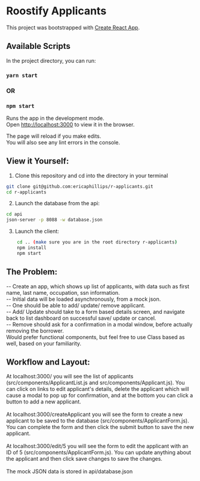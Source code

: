 # Roostify Applicants

This project was bootstrapped with [Create React App](https://github.com/facebook/create-react-app).

## Available Scripts

In the project directory, you can run:

### `yarn start`
### OR
### `npm start`

Runs the app in the development mode.\
Open [http://localhost:3000](http://localhost:3000) to view it in the browser.

The page will reload if you make edits.\
You will also see any lint errors in the console.

## View it Yourself:
1. Clone this repository and cd into the directory in your terminal
```sh
git clone git@github.com:ericaphillips/r-applicants.git
cd r-applicants
```

2. Launch the database from the api:
```sh
cd api
json-server -p 8088 -w database.json
```

3. Launch the client:

```sh
    cd .. (make sure you are in the root directory r-applicants)
    npm install
    npm start
```

## The Problem:
-- Create an app, which shows up list of applicants, with data such as first name, last name, occupation, ssn information.
<br>
-- Initial data will be loaded asynchronously, from a mock json.
<br>
-- One should be able to add/ update/ remove applicant.
<br>
-- Add/ Update should take to a form based details screen, and navigate back to list dashboard on successful save/ update or cancel.
<br>
-- Remove should ask for a confirmation in a modal window, before actually removing the borrower.
<br>
Would prefer functional components, but feel free to use Class based as well, based on your familiarity.

## Workflow and Layout:
At localhost:3000/ you will see the list of applicants (src/components/ApplicantList.js and src/components/Applicant.js). You can click on links to edit applicant's details, delete the applicant which will cause a modal to pop up for confirmation, and at the bottom you can click a button to add a new applicant.
<br><br>
At localhost:3000/createApplicant you will see the form to create a new applicant to be saved to the database (src/components/ApplicantForm.js). You can complete the form and then click the submit button to save the new applicant.
<br><br>
At localhost:3000/edit/5 you will see the form to edit the applicant with an ID of 5 (src/components/ApplicantForm.js). You can update anything about the applicant and then click save changes to save the changes.
<br><br>
The mock JSON data is stored in api/database.json


